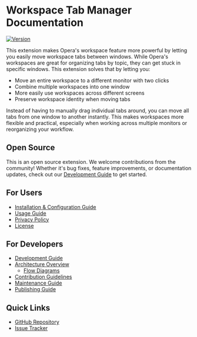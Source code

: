 # Workspace Tab Manager Documentation

[![Version](https://img.shields.io/github/v/release/torynet/opera-workspace-tab-manager?label=version)](https://github.com/torynet/opera-workspace-tab-manager/releases)

This extension makes Opera's workspace feature more powerful by letting you easily move workspace tabs between windows. While Opera's workspaces are great for organizing tabs by topic, they can get stuck in specific windows. This extension solves that by letting you:

- Move an entire workspace to a different monitor with two clicks
- Combine multiple workspaces into one window
- More easily use workspaces across different screens
- Preserve workspace identity when moving tabs

Instead of having to manually drag individual tabs around, you can move all tabs from one window to another instantly. This makes workspaces more flexible and practical, especially when working across multiple monitors or reorganizing your workflow.

## Open Source

This is an open source extension. We welcome contributions from the community! Whether it's bug fixes, feature improvements, or documentation updates, check out our [Development Guide](development/index.md) to get started.

## For Users

- [Installation & Configuration Guide](user/config.md)
- [Usage Guide](user/usage.md)
- [Privacy Policy](privacy.md)
- [License](license.md)

## For Developers

- [Development Guide](development/index.md)
- [Architecture Overview](development/architecture.md)
  - [Flow Diagrams](development/diagrams.md)
- [Contribution Guidelines](development/contributing.md)
- [Maintenance Guide](development/maintenance.md)
- [Publishing Guide](development/publishing.md)

## Quick Links

- [GitHub Repository](https://github.com/torynet/opera-workspace-tab-manager)
- [Issue Tracker](https://github.com/torynet/opera-workspace-tab-manager/issues)
